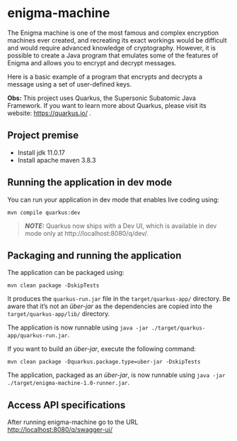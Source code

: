 # enigma-machine

The Enigma machine is one of the most famous and complex encryption machines ever created, and recreating its exact workings would be difficult and would require advanced knowledge of cryptography. However, it is possible to create a Java program that emulates some of the features of Enigma and allows you to encrypt and decrypt messages.

Here is a basic example of a program that encrypts and decrypts a message using a set of user-defined keys.

**Obs:** This project uses Quarkus, the Supersonic Subatomic Java Framework. If you want to learn more about Quarkus, please visit its website: https://quarkus.io/ .

## Project premise
- Install jdk 11.0.17
- Install apache maven 3.8.3

## Running the application in dev mode

You can run your application in dev mode that enables live coding using:
```script
mvn compile quarkus:dev
```

> **_NOTE:_**  Quarkus now ships with a Dev UI, which is available in dev mode only at http://localhost:8080/q/dev/.

## Packaging and running the application

The application can be packaged using:
```script
mvn clean package -DskipTests
```
It produces the `quarkus-run.jar` file in the `target/quarkus-app/` directory.
Be aware that it’s not an _über-jar_ as the dependencies are copied into the `target/quarkus-app/lib/` directory.

The application is now runnable using `java -jar ./target/quarkus-app/quarkus-run.jar`.

If you want to build an _über-jar_, execute the following command:
```script
mvn clean package -Dquarkus.package.type=uber-jar -DskipTests
```
The application, packaged as an _über-jar_, is now runnable using `java -jar ./target/enigma-machine-1.0-runner.jar`.

## Access API specifications
After running enigma-machine go to the URL [http://localhost:8080/q/swagger-ui/](http://localhost:8080/q/swagger-ui/)